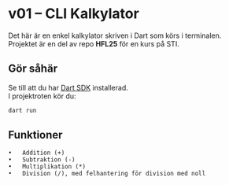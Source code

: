 # v01 – CLI Kalkylator

Det här är en enkel kalkylator skriven i Dart som körs i terminalen.  
Projektet är en del av repo **HFL25** för en kurs på STI.

## Gör såhär

Se till att du har [Dart SDK](https://dart.dev/get-dart) installerad.  
I projektroten kör du:

```bash
dart run
```

## Funktioner

	•	Addition (+)
	•	Subtraktion (-)
	•	Multiplikation (*)
	•	Division (/), med felhantering för division med noll


